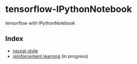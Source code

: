 # tensorflow-IPythonNotebook

tensorflow with IPythonNotebook

## Index

* [neural-style][neural_style]
* [reinforcement learning][rl] (in progress)


[neural_style]: https://github.com/simulacre7/tensorflow-IPythonNotebook/tree/master/neural-style
[rl]: https://github.com/simulacre7/tensorflow-IPythonNotebook/tree/master/deep-q-learning-videogame
